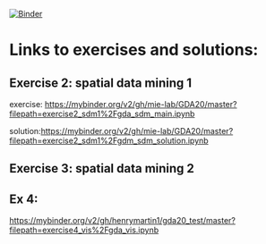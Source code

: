 [![Binder](https://mybinder.org/badge_logo.svg)](https://mybinder.org/v2/gh/henrymartin1/gda20_test/master)

# Links to exercises and solutions:

## Exercise 2: spatial data mining 1
exercise: https://mybinder.org/v2/gh/mie-lab/GDA20/master?filepath=exercise2_sdm1%2Fgda_sdm_main.ipynb

solution:https://mybinder.org/v2/gh/mie-lab/GDA20/master?filepath=exercise2_sdm1%2Fgdm_sdm_solution.ipynb

## Exercise 3: spatial data mining 2

## Ex 4:

https://mybinder.org/v2/gh/henrymartin1/gda20_test/master?filepath=exercise4_vis%2Fgda_vis.ipynb
